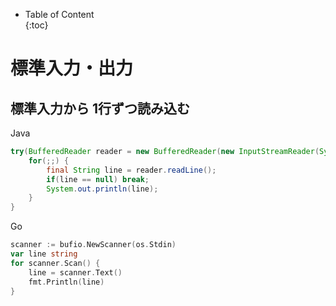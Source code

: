 - Table of Content  
{:toc}

# 標準入力・出力

## 標準入力から 1行ずつ読み込む

Java
```java
try(BufferedReader reader = new BufferedReader(new InputStreamReader(System.in))) {
    for(;;) {
        final String line = reader.readLine();
        if(line == null) break;
        System.out.println(line);
    }
}
```

Go
```go
scanner := bufio.NewScanner(os.Stdin)
var line string
for scanner.Scan() {
    line = scanner.Text()
    fmt.Println(line)
}
```
